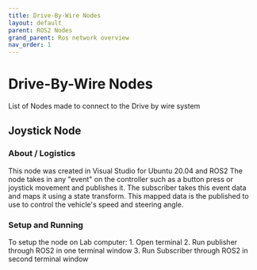 ```yaml
---
title: Drive-By-Wire Nodes
layout: default
parent: ROS2 Nodes
grand_parent: Ros network overview
nav_order: 1
---
```


# Drive-By-Wire Nodes
  List of Nodes made to connect to the Drive by wire system
  
## Joystick Node
### About / Logistics
  This node was created in Visual Studio for Ubuntu 20.04 and ROS2
  The node takes in any "event" on the controller such as a button press or joystick movement and publishes it. The subscriber takes this event data and maps it using a state transform. This mapped data is the published to use to control the vehicle's speed and steering angle.

### Setup and Running
  To setup the node on Lab computer:
    1. Open terminal
    2. Run publisher through ROS2 in one terminal window
    3. Run Subscriber through ROS2 in second terminal window

 

